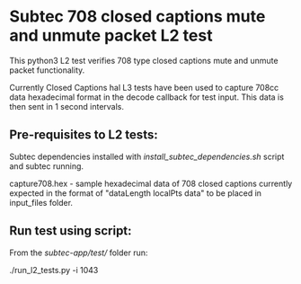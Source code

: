 # Subtec 708 closed captions mute and unmute packet L2 test

This python3 L2 test verifies 708 type closed captions mute and unmute packet 
functionality.

Currently Closed Captions hal L3 tests have been used to capture 708cc
data hexadecimal format in the decode callback for test input. This data
is then sent in 1 second intervals.

## Pre-requisites to L2 tests:

Subtec dependencies installed with *install_subtec_dependencies.sh* script
and subtec running.

capture708.hex - sample hexadecimal data of 708 closed captions currently
expected in the format of "dataLength localPts data" to be placed 
in input_files folder.

## Run test using script:

From the *subtec-app/test/* folder run:

./run_l2_tests.py -i 1043